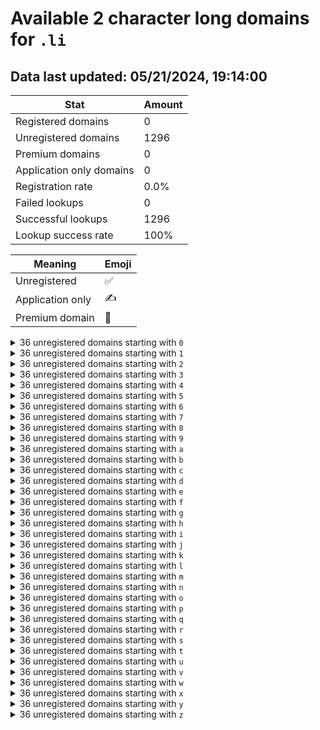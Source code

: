 # Available 2 character long domains for `.li`

## Data last updated: 05/21/2024, 19:14:00

|Stat|Amount|
|--|--|
|Registered domains|0|
|Unregistered domains|1296|
|Premium domains|0|
|Application only domains|0|
|Registration rate|0.0%|
|Failed lookups|0|
|Successful lookups|1296|
|Lookup success rate|100%|


|Meaning|Emoji|
|--|--|
|Unregistered|:white_check_mark:|
|Application only|:writing_hand:|
|Premium domain|:gem:|

<details>
<summary>36 unregistered domains starting with <bold><code>0</code></bold></summary>

|Type|Domain|
|--|--|
|:white_check_mark:|`00.li`|
|:white_check_mark:|`01.li`|
|:white_check_mark:|`02.li`|
|:white_check_mark:|`03.li`|
|:white_check_mark:|`04.li`|
|:white_check_mark:|`05.li`|
|:white_check_mark:|`06.li`|
|:white_check_mark:|`07.li`|
|:white_check_mark:|`08.li`|
|:white_check_mark:|`09.li`|
|:white_check_mark:|`0a.li`|
|:white_check_mark:|`0b.li`|
|:white_check_mark:|`0c.li`|
|:white_check_mark:|`0d.li`|
|:white_check_mark:|`0e.li`|
|:white_check_mark:|`0f.li`|
|:white_check_mark:|`0g.li`|
|:white_check_mark:|`0h.li`|
|:white_check_mark:|`0i.li`|
|:white_check_mark:|`0j.li`|
|:white_check_mark:|`0k.li`|
|:white_check_mark:|`0l.li`|
|:white_check_mark:|`0m.li`|
|:white_check_mark:|`0n.li`|
|:white_check_mark:|`0o.li`|
|:white_check_mark:|`0p.li`|
|:white_check_mark:|`0q.li`|
|:white_check_mark:|`0r.li`|
|:white_check_mark:|`0s.li`|
|:white_check_mark:|`0t.li`|
|:white_check_mark:|`0u.li`|
|:white_check_mark:|`0v.li`|
|:white_check_mark:|`0w.li`|
|:white_check_mark:|`0x.li`|
|:white_check_mark:|`0y.li`|
|:white_check_mark:|`0z.li`|
</details>
<details>
<summary>36 unregistered domains starting with <bold><code>1</code></bold></summary>

|Type|Domain|
|--|--|
|:white_check_mark:|`10.li`|
|:white_check_mark:|`11.li`|
|:white_check_mark:|`12.li`|
|:white_check_mark:|`13.li`|
|:white_check_mark:|`14.li`|
|:white_check_mark:|`15.li`|
|:white_check_mark:|`16.li`|
|:white_check_mark:|`17.li`|
|:white_check_mark:|`18.li`|
|:white_check_mark:|`19.li`|
|:white_check_mark:|`1a.li`|
|:white_check_mark:|`1b.li`|
|:white_check_mark:|`1c.li`|
|:white_check_mark:|`1d.li`|
|:white_check_mark:|`1e.li`|
|:white_check_mark:|`1f.li`|
|:white_check_mark:|`1g.li`|
|:white_check_mark:|`1h.li`|
|:white_check_mark:|`1i.li`|
|:white_check_mark:|`1j.li`|
|:white_check_mark:|`1k.li`|
|:white_check_mark:|`1l.li`|
|:white_check_mark:|`1m.li`|
|:white_check_mark:|`1n.li`|
|:white_check_mark:|`1o.li`|
|:white_check_mark:|`1p.li`|
|:white_check_mark:|`1q.li`|
|:white_check_mark:|`1r.li`|
|:white_check_mark:|`1s.li`|
|:white_check_mark:|`1t.li`|
|:white_check_mark:|`1u.li`|
|:white_check_mark:|`1v.li`|
|:white_check_mark:|`1w.li`|
|:white_check_mark:|`1x.li`|
|:white_check_mark:|`1y.li`|
|:white_check_mark:|`1z.li`|
</details>
<details>
<summary>36 unregistered domains starting with <bold><code>2</code></bold></summary>

|Type|Domain|
|--|--|
|:white_check_mark:|`20.li`|
|:white_check_mark:|`21.li`|
|:white_check_mark:|`22.li`|
|:white_check_mark:|`23.li`|
|:white_check_mark:|`24.li`|
|:white_check_mark:|`25.li`|
|:white_check_mark:|`26.li`|
|:white_check_mark:|`27.li`|
|:white_check_mark:|`28.li`|
|:white_check_mark:|`29.li`|
|:white_check_mark:|`2a.li`|
|:white_check_mark:|`2b.li`|
|:white_check_mark:|`2c.li`|
|:white_check_mark:|`2d.li`|
|:white_check_mark:|`2e.li`|
|:white_check_mark:|`2f.li`|
|:white_check_mark:|`2g.li`|
|:white_check_mark:|`2h.li`|
|:white_check_mark:|`2i.li`|
|:white_check_mark:|`2j.li`|
|:white_check_mark:|`2k.li`|
|:white_check_mark:|`2l.li`|
|:white_check_mark:|`2m.li`|
|:white_check_mark:|`2n.li`|
|:white_check_mark:|`2o.li`|
|:white_check_mark:|`2p.li`|
|:white_check_mark:|`2q.li`|
|:white_check_mark:|`2r.li`|
|:white_check_mark:|`2s.li`|
|:white_check_mark:|`2t.li`|
|:white_check_mark:|`2u.li`|
|:white_check_mark:|`2v.li`|
|:white_check_mark:|`2w.li`|
|:white_check_mark:|`2x.li`|
|:white_check_mark:|`2y.li`|
|:white_check_mark:|`2z.li`|
</details>
<details>
<summary>36 unregistered domains starting with <bold><code>3</code></bold></summary>

|Type|Domain|
|--|--|
|:white_check_mark:|`30.li`|
|:white_check_mark:|`31.li`|
|:white_check_mark:|`32.li`|
|:white_check_mark:|`33.li`|
|:white_check_mark:|`34.li`|
|:white_check_mark:|`35.li`|
|:white_check_mark:|`36.li`|
|:white_check_mark:|`37.li`|
|:white_check_mark:|`38.li`|
|:white_check_mark:|`39.li`|
|:white_check_mark:|`3a.li`|
|:white_check_mark:|`3b.li`|
|:white_check_mark:|`3c.li`|
|:white_check_mark:|`3d.li`|
|:white_check_mark:|`3e.li`|
|:white_check_mark:|`3f.li`|
|:white_check_mark:|`3g.li`|
|:white_check_mark:|`3h.li`|
|:white_check_mark:|`3i.li`|
|:white_check_mark:|`3j.li`|
|:white_check_mark:|`3k.li`|
|:white_check_mark:|`3l.li`|
|:white_check_mark:|`3m.li`|
|:white_check_mark:|`3n.li`|
|:white_check_mark:|`3o.li`|
|:white_check_mark:|`3p.li`|
|:white_check_mark:|`3q.li`|
|:white_check_mark:|`3r.li`|
|:white_check_mark:|`3s.li`|
|:white_check_mark:|`3t.li`|
|:white_check_mark:|`3u.li`|
|:white_check_mark:|`3v.li`|
|:white_check_mark:|`3w.li`|
|:white_check_mark:|`3x.li`|
|:white_check_mark:|`3y.li`|
|:white_check_mark:|`3z.li`|
</details>
<details>
<summary>36 unregistered domains starting with <bold><code>4</code></bold></summary>

|Type|Domain|
|--|--|
|:white_check_mark:|`40.li`|
|:white_check_mark:|`41.li`|
|:white_check_mark:|`42.li`|
|:white_check_mark:|`43.li`|
|:white_check_mark:|`44.li`|
|:white_check_mark:|`45.li`|
|:white_check_mark:|`46.li`|
|:white_check_mark:|`47.li`|
|:white_check_mark:|`48.li`|
|:white_check_mark:|`49.li`|
|:white_check_mark:|`4a.li`|
|:white_check_mark:|`4b.li`|
|:white_check_mark:|`4c.li`|
|:white_check_mark:|`4d.li`|
|:white_check_mark:|`4e.li`|
|:white_check_mark:|`4f.li`|
|:white_check_mark:|`4g.li`|
|:white_check_mark:|`4h.li`|
|:white_check_mark:|`4i.li`|
|:white_check_mark:|`4j.li`|
|:white_check_mark:|`4k.li`|
|:white_check_mark:|`4l.li`|
|:white_check_mark:|`4m.li`|
|:white_check_mark:|`4n.li`|
|:white_check_mark:|`4o.li`|
|:white_check_mark:|`4p.li`|
|:white_check_mark:|`4q.li`|
|:white_check_mark:|`4r.li`|
|:white_check_mark:|`4s.li`|
|:white_check_mark:|`4t.li`|
|:white_check_mark:|`4u.li`|
|:white_check_mark:|`4v.li`|
|:white_check_mark:|`4w.li`|
|:white_check_mark:|`4x.li`|
|:white_check_mark:|`4y.li`|
|:white_check_mark:|`4z.li`|
</details>
<details>
<summary>36 unregistered domains starting with <bold><code>5</code></bold></summary>

|Type|Domain|
|--|--|
|:white_check_mark:|`50.li`|
|:white_check_mark:|`51.li`|
|:white_check_mark:|`52.li`|
|:white_check_mark:|`53.li`|
|:white_check_mark:|`54.li`|
|:white_check_mark:|`55.li`|
|:white_check_mark:|`56.li`|
|:white_check_mark:|`57.li`|
|:white_check_mark:|`58.li`|
|:white_check_mark:|`59.li`|
|:white_check_mark:|`5a.li`|
|:white_check_mark:|`5b.li`|
|:white_check_mark:|`5c.li`|
|:white_check_mark:|`5d.li`|
|:white_check_mark:|`5e.li`|
|:white_check_mark:|`5f.li`|
|:white_check_mark:|`5g.li`|
|:white_check_mark:|`5h.li`|
|:white_check_mark:|`5i.li`|
|:white_check_mark:|`5j.li`|
|:white_check_mark:|`5k.li`|
|:white_check_mark:|`5l.li`|
|:white_check_mark:|`5m.li`|
|:white_check_mark:|`5n.li`|
|:white_check_mark:|`5o.li`|
|:white_check_mark:|`5p.li`|
|:white_check_mark:|`5q.li`|
|:white_check_mark:|`5r.li`|
|:white_check_mark:|`5s.li`|
|:white_check_mark:|`5t.li`|
|:white_check_mark:|`5u.li`|
|:white_check_mark:|`5v.li`|
|:white_check_mark:|`5w.li`|
|:white_check_mark:|`5x.li`|
|:white_check_mark:|`5y.li`|
|:white_check_mark:|`5z.li`|
</details>
<details>
<summary>36 unregistered domains starting with <bold><code>6</code></bold></summary>

|Type|Domain|
|--|--|
|:white_check_mark:|`60.li`|
|:white_check_mark:|`61.li`|
|:white_check_mark:|`62.li`|
|:white_check_mark:|`63.li`|
|:white_check_mark:|`64.li`|
|:white_check_mark:|`65.li`|
|:white_check_mark:|`66.li`|
|:white_check_mark:|`67.li`|
|:white_check_mark:|`68.li`|
|:white_check_mark:|`69.li`|
|:white_check_mark:|`6a.li`|
|:white_check_mark:|`6b.li`|
|:white_check_mark:|`6c.li`|
|:white_check_mark:|`6d.li`|
|:white_check_mark:|`6e.li`|
|:white_check_mark:|`6f.li`|
|:white_check_mark:|`6g.li`|
|:white_check_mark:|`6h.li`|
|:white_check_mark:|`6i.li`|
|:white_check_mark:|`6j.li`|
|:white_check_mark:|`6k.li`|
|:white_check_mark:|`6l.li`|
|:white_check_mark:|`6m.li`|
|:white_check_mark:|`6n.li`|
|:white_check_mark:|`6o.li`|
|:white_check_mark:|`6p.li`|
|:white_check_mark:|`6q.li`|
|:white_check_mark:|`6r.li`|
|:white_check_mark:|`6s.li`|
|:white_check_mark:|`6t.li`|
|:white_check_mark:|`6u.li`|
|:white_check_mark:|`6v.li`|
|:white_check_mark:|`6w.li`|
|:white_check_mark:|`6x.li`|
|:white_check_mark:|`6y.li`|
|:white_check_mark:|`6z.li`|
</details>
<details>
<summary>36 unregistered domains starting with <bold><code>7</code></bold></summary>

|Type|Domain|
|--|--|
|:white_check_mark:|`70.li`|
|:white_check_mark:|`71.li`|
|:white_check_mark:|`72.li`|
|:white_check_mark:|`73.li`|
|:white_check_mark:|`74.li`|
|:white_check_mark:|`75.li`|
|:white_check_mark:|`76.li`|
|:white_check_mark:|`77.li`|
|:white_check_mark:|`78.li`|
|:white_check_mark:|`79.li`|
|:white_check_mark:|`7a.li`|
|:white_check_mark:|`7b.li`|
|:white_check_mark:|`7c.li`|
|:white_check_mark:|`7d.li`|
|:white_check_mark:|`7e.li`|
|:white_check_mark:|`7f.li`|
|:white_check_mark:|`7g.li`|
|:white_check_mark:|`7h.li`|
|:white_check_mark:|`7i.li`|
|:white_check_mark:|`7j.li`|
|:white_check_mark:|`7k.li`|
|:white_check_mark:|`7l.li`|
|:white_check_mark:|`7m.li`|
|:white_check_mark:|`7n.li`|
|:white_check_mark:|`7o.li`|
|:white_check_mark:|`7p.li`|
|:white_check_mark:|`7q.li`|
|:white_check_mark:|`7r.li`|
|:white_check_mark:|`7s.li`|
|:white_check_mark:|`7t.li`|
|:white_check_mark:|`7u.li`|
|:white_check_mark:|`7v.li`|
|:white_check_mark:|`7w.li`|
|:white_check_mark:|`7x.li`|
|:white_check_mark:|`7y.li`|
|:white_check_mark:|`7z.li`|
</details>
<details>
<summary>36 unregistered domains starting with <bold><code>8</code></bold></summary>

|Type|Domain|
|--|--|
|:white_check_mark:|`80.li`|
|:white_check_mark:|`81.li`|
|:white_check_mark:|`82.li`|
|:white_check_mark:|`83.li`|
|:white_check_mark:|`84.li`|
|:white_check_mark:|`85.li`|
|:white_check_mark:|`86.li`|
|:white_check_mark:|`87.li`|
|:white_check_mark:|`88.li`|
|:white_check_mark:|`89.li`|
|:white_check_mark:|`8a.li`|
|:white_check_mark:|`8b.li`|
|:white_check_mark:|`8c.li`|
|:white_check_mark:|`8d.li`|
|:white_check_mark:|`8e.li`|
|:white_check_mark:|`8f.li`|
|:white_check_mark:|`8g.li`|
|:white_check_mark:|`8h.li`|
|:white_check_mark:|`8i.li`|
|:white_check_mark:|`8j.li`|
|:white_check_mark:|`8k.li`|
|:white_check_mark:|`8l.li`|
|:white_check_mark:|`8m.li`|
|:white_check_mark:|`8n.li`|
|:white_check_mark:|`8o.li`|
|:white_check_mark:|`8p.li`|
|:white_check_mark:|`8q.li`|
|:white_check_mark:|`8r.li`|
|:white_check_mark:|`8s.li`|
|:white_check_mark:|`8t.li`|
|:white_check_mark:|`8u.li`|
|:white_check_mark:|`8v.li`|
|:white_check_mark:|`8w.li`|
|:white_check_mark:|`8x.li`|
|:white_check_mark:|`8y.li`|
|:white_check_mark:|`8z.li`|
</details>
<details>
<summary>36 unregistered domains starting with <bold><code>9</code></bold></summary>

|Type|Domain|
|--|--|
|:white_check_mark:|`90.li`|
|:white_check_mark:|`91.li`|
|:white_check_mark:|`92.li`|
|:white_check_mark:|`93.li`|
|:white_check_mark:|`94.li`|
|:white_check_mark:|`95.li`|
|:white_check_mark:|`96.li`|
|:white_check_mark:|`97.li`|
|:white_check_mark:|`98.li`|
|:white_check_mark:|`99.li`|
|:white_check_mark:|`9a.li`|
|:white_check_mark:|`9b.li`|
|:white_check_mark:|`9c.li`|
|:white_check_mark:|`9d.li`|
|:white_check_mark:|`9e.li`|
|:white_check_mark:|`9f.li`|
|:white_check_mark:|`9g.li`|
|:white_check_mark:|`9h.li`|
|:white_check_mark:|`9i.li`|
|:white_check_mark:|`9j.li`|
|:white_check_mark:|`9k.li`|
|:white_check_mark:|`9l.li`|
|:white_check_mark:|`9m.li`|
|:white_check_mark:|`9n.li`|
|:white_check_mark:|`9o.li`|
|:white_check_mark:|`9p.li`|
|:white_check_mark:|`9q.li`|
|:white_check_mark:|`9r.li`|
|:white_check_mark:|`9s.li`|
|:white_check_mark:|`9t.li`|
|:white_check_mark:|`9u.li`|
|:white_check_mark:|`9v.li`|
|:white_check_mark:|`9w.li`|
|:white_check_mark:|`9x.li`|
|:white_check_mark:|`9y.li`|
|:white_check_mark:|`9z.li`|
</details>
<details>
<summary>36 unregistered domains starting with <bold><code>a</code></bold></summary>

|Type|Domain|
|--|--|
|:white_check_mark:|`a0.li`|
|:white_check_mark:|`a1.li`|
|:white_check_mark:|`a2.li`|
|:white_check_mark:|`a3.li`|
|:white_check_mark:|`a4.li`|
|:white_check_mark:|`a5.li`|
|:white_check_mark:|`a6.li`|
|:white_check_mark:|`a7.li`|
|:white_check_mark:|`a8.li`|
|:white_check_mark:|`a9.li`|
|:white_check_mark:|`aa.li`|
|:white_check_mark:|`ab.li`|
|:white_check_mark:|`ac.li`|
|:white_check_mark:|`ad.li`|
|:white_check_mark:|`ae.li`|
|:white_check_mark:|`af.li`|
|:white_check_mark:|`ag.li`|
|:white_check_mark:|`ah.li`|
|:white_check_mark:|`ai.li`|
|:white_check_mark:|`aj.li`|
|:white_check_mark:|`ak.li`|
|:white_check_mark:|`al.li`|
|:white_check_mark:|`am.li`|
|:white_check_mark:|`an.li`|
|:white_check_mark:|`ao.li`|
|:white_check_mark:|`ap.li`|
|:white_check_mark:|`aq.li`|
|:white_check_mark:|`ar.li`|
|:white_check_mark:|`as.li`|
|:white_check_mark:|`at.li`|
|:white_check_mark:|`au.li`|
|:white_check_mark:|`av.li`|
|:white_check_mark:|`aw.li`|
|:white_check_mark:|`ax.li`|
|:white_check_mark:|`ay.li`|
|:white_check_mark:|`az.li`|
</details>
<details>
<summary>36 unregistered domains starting with <bold><code>b</code></bold></summary>

|Type|Domain|
|--|--|
|:white_check_mark:|`b0.li`|
|:white_check_mark:|`b1.li`|
|:white_check_mark:|`b2.li`|
|:white_check_mark:|`b3.li`|
|:white_check_mark:|`b4.li`|
|:white_check_mark:|`b5.li`|
|:white_check_mark:|`b6.li`|
|:white_check_mark:|`b7.li`|
|:white_check_mark:|`b8.li`|
|:white_check_mark:|`b9.li`|
|:white_check_mark:|`ba.li`|
|:white_check_mark:|`bb.li`|
|:white_check_mark:|`bc.li`|
|:white_check_mark:|`bd.li`|
|:white_check_mark:|`be.li`|
|:white_check_mark:|`bf.li`|
|:white_check_mark:|`bg.li`|
|:white_check_mark:|`bh.li`|
|:white_check_mark:|`bi.li`|
|:white_check_mark:|`bj.li`|
|:white_check_mark:|`bk.li`|
|:white_check_mark:|`bl.li`|
|:white_check_mark:|`bm.li`|
|:white_check_mark:|`bn.li`|
|:white_check_mark:|`bo.li`|
|:white_check_mark:|`bp.li`|
|:white_check_mark:|`bq.li`|
|:white_check_mark:|`br.li`|
|:white_check_mark:|`bs.li`|
|:white_check_mark:|`bt.li`|
|:white_check_mark:|`bu.li`|
|:white_check_mark:|`bv.li`|
|:white_check_mark:|`bw.li`|
|:white_check_mark:|`bx.li`|
|:white_check_mark:|`by.li`|
|:white_check_mark:|`bz.li`|
</details>
<details>
<summary>36 unregistered domains starting with <bold><code>c</code></bold></summary>

|Type|Domain|
|--|--|
|:white_check_mark:|`c0.li`|
|:white_check_mark:|`c1.li`|
|:white_check_mark:|`c2.li`|
|:white_check_mark:|`c3.li`|
|:white_check_mark:|`c4.li`|
|:white_check_mark:|`c5.li`|
|:white_check_mark:|`c6.li`|
|:white_check_mark:|`c7.li`|
|:white_check_mark:|`c8.li`|
|:white_check_mark:|`c9.li`|
|:white_check_mark:|`ca.li`|
|:white_check_mark:|`cb.li`|
|:white_check_mark:|`cc.li`|
|:white_check_mark:|`cd.li`|
|:white_check_mark:|`ce.li`|
|:white_check_mark:|`cf.li`|
|:white_check_mark:|`cg.li`|
|:white_check_mark:|`ch.li`|
|:white_check_mark:|`ci.li`|
|:white_check_mark:|`cj.li`|
|:white_check_mark:|`ck.li`|
|:white_check_mark:|`cl.li`|
|:white_check_mark:|`cm.li`|
|:white_check_mark:|`cn.li`|
|:white_check_mark:|`co.li`|
|:white_check_mark:|`cp.li`|
|:white_check_mark:|`cq.li`|
|:white_check_mark:|`cr.li`|
|:white_check_mark:|`cs.li`|
|:white_check_mark:|`ct.li`|
|:white_check_mark:|`cu.li`|
|:white_check_mark:|`cv.li`|
|:white_check_mark:|`cw.li`|
|:white_check_mark:|`cx.li`|
|:white_check_mark:|`cy.li`|
|:white_check_mark:|`cz.li`|
</details>
<details>
<summary>36 unregistered domains starting with <bold><code>d</code></bold></summary>

|Type|Domain|
|--|--|
|:white_check_mark:|`d0.li`|
|:white_check_mark:|`d1.li`|
|:white_check_mark:|`d2.li`|
|:white_check_mark:|`d3.li`|
|:white_check_mark:|`d4.li`|
|:white_check_mark:|`d5.li`|
|:white_check_mark:|`d6.li`|
|:white_check_mark:|`d7.li`|
|:white_check_mark:|`d8.li`|
|:white_check_mark:|`d9.li`|
|:white_check_mark:|`da.li`|
|:white_check_mark:|`db.li`|
|:white_check_mark:|`dc.li`|
|:white_check_mark:|`dd.li`|
|:white_check_mark:|`de.li`|
|:white_check_mark:|`df.li`|
|:white_check_mark:|`dg.li`|
|:white_check_mark:|`dh.li`|
|:white_check_mark:|`di.li`|
|:white_check_mark:|`dj.li`|
|:white_check_mark:|`dk.li`|
|:white_check_mark:|`dl.li`|
|:white_check_mark:|`dm.li`|
|:white_check_mark:|`dn.li`|
|:white_check_mark:|`do.li`|
|:white_check_mark:|`dp.li`|
|:white_check_mark:|`dq.li`|
|:white_check_mark:|`dr.li`|
|:white_check_mark:|`ds.li`|
|:white_check_mark:|`dt.li`|
|:white_check_mark:|`du.li`|
|:white_check_mark:|`dv.li`|
|:white_check_mark:|`dw.li`|
|:white_check_mark:|`dx.li`|
|:white_check_mark:|`dy.li`|
|:white_check_mark:|`dz.li`|
</details>
<details>
<summary>36 unregistered domains starting with <bold><code>e</code></bold></summary>

|Type|Domain|
|--|--|
|:white_check_mark:|`e0.li`|
|:white_check_mark:|`e1.li`|
|:white_check_mark:|`e2.li`|
|:white_check_mark:|`e3.li`|
|:white_check_mark:|`e4.li`|
|:white_check_mark:|`e5.li`|
|:white_check_mark:|`e6.li`|
|:white_check_mark:|`e7.li`|
|:white_check_mark:|`e8.li`|
|:white_check_mark:|`e9.li`|
|:white_check_mark:|`ea.li`|
|:white_check_mark:|`eb.li`|
|:white_check_mark:|`ec.li`|
|:white_check_mark:|`ed.li`|
|:white_check_mark:|`ee.li`|
|:white_check_mark:|`ef.li`|
|:white_check_mark:|`eg.li`|
|:white_check_mark:|`eh.li`|
|:white_check_mark:|`ei.li`|
|:white_check_mark:|`ej.li`|
|:white_check_mark:|`ek.li`|
|:white_check_mark:|`el.li`|
|:white_check_mark:|`em.li`|
|:white_check_mark:|`en.li`|
|:white_check_mark:|`eo.li`|
|:white_check_mark:|`ep.li`|
|:white_check_mark:|`eq.li`|
|:white_check_mark:|`er.li`|
|:white_check_mark:|`es.li`|
|:white_check_mark:|`et.li`|
|:white_check_mark:|`eu.li`|
|:white_check_mark:|`ev.li`|
|:white_check_mark:|`ew.li`|
|:white_check_mark:|`ex.li`|
|:white_check_mark:|`ey.li`|
|:white_check_mark:|`ez.li`|
</details>
<details>
<summary>36 unregistered domains starting with <bold><code>f</code></bold></summary>

|Type|Domain|
|--|--|
|:white_check_mark:|`f0.li`|
|:white_check_mark:|`f1.li`|
|:white_check_mark:|`f2.li`|
|:white_check_mark:|`f3.li`|
|:white_check_mark:|`f4.li`|
|:white_check_mark:|`f5.li`|
|:white_check_mark:|`f6.li`|
|:white_check_mark:|`f7.li`|
|:white_check_mark:|`f8.li`|
|:white_check_mark:|`f9.li`|
|:white_check_mark:|`fa.li`|
|:white_check_mark:|`fb.li`|
|:white_check_mark:|`fc.li`|
|:white_check_mark:|`fd.li`|
|:white_check_mark:|`fe.li`|
|:white_check_mark:|`ff.li`|
|:white_check_mark:|`fg.li`|
|:white_check_mark:|`fh.li`|
|:white_check_mark:|`fi.li`|
|:white_check_mark:|`fj.li`|
|:white_check_mark:|`fk.li`|
|:white_check_mark:|`fl.li`|
|:white_check_mark:|`fm.li`|
|:white_check_mark:|`fn.li`|
|:white_check_mark:|`fo.li`|
|:white_check_mark:|`fp.li`|
|:white_check_mark:|`fq.li`|
|:white_check_mark:|`fr.li`|
|:white_check_mark:|`fs.li`|
|:white_check_mark:|`ft.li`|
|:white_check_mark:|`fu.li`|
|:white_check_mark:|`fv.li`|
|:white_check_mark:|`fw.li`|
|:white_check_mark:|`fx.li`|
|:white_check_mark:|`fy.li`|
|:white_check_mark:|`fz.li`|
</details>
<details>
<summary>36 unregistered domains starting with <bold><code>g</code></bold></summary>

|Type|Domain|
|--|--|
|:white_check_mark:|`g0.li`|
|:white_check_mark:|`g1.li`|
|:white_check_mark:|`g2.li`|
|:white_check_mark:|`g3.li`|
|:white_check_mark:|`g4.li`|
|:white_check_mark:|`g5.li`|
|:white_check_mark:|`g6.li`|
|:white_check_mark:|`g7.li`|
|:white_check_mark:|`g8.li`|
|:white_check_mark:|`g9.li`|
|:white_check_mark:|`ga.li`|
|:white_check_mark:|`gb.li`|
|:white_check_mark:|`gc.li`|
|:white_check_mark:|`gd.li`|
|:white_check_mark:|`ge.li`|
|:white_check_mark:|`gf.li`|
|:white_check_mark:|`gg.li`|
|:white_check_mark:|`gh.li`|
|:white_check_mark:|`gi.li`|
|:white_check_mark:|`gj.li`|
|:white_check_mark:|`gk.li`|
|:white_check_mark:|`gl.li`|
|:white_check_mark:|`gm.li`|
|:white_check_mark:|`gn.li`|
|:white_check_mark:|`go.li`|
|:white_check_mark:|`gp.li`|
|:white_check_mark:|`gq.li`|
|:white_check_mark:|`gr.li`|
|:white_check_mark:|`gs.li`|
|:white_check_mark:|`gt.li`|
|:white_check_mark:|`gu.li`|
|:white_check_mark:|`gv.li`|
|:white_check_mark:|`gw.li`|
|:white_check_mark:|`gx.li`|
|:white_check_mark:|`gy.li`|
|:white_check_mark:|`gz.li`|
</details>
<details>
<summary>36 unregistered domains starting with <bold><code>h</code></bold></summary>

|Type|Domain|
|--|--|
|:white_check_mark:|`h0.li`|
|:white_check_mark:|`h1.li`|
|:white_check_mark:|`h2.li`|
|:white_check_mark:|`h3.li`|
|:white_check_mark:|`h4.li`|
|:white_check_mark:|`h5.li`|
|:white_check_mark:|`h6.li`|
|:white_check_mark:|`h7.li`|
|:white_check_mark:|`h8.li`|
|:white_check_mark:|`h9.li`|
|:white_check_mark:|`ha.li`|
|:white_check_mark:|`hb.li`|
|:white_check_mark:|`hc.li`|
|:white_check_mark:|`hd.li`|
|:white_check_mark:|`he.li`|
|:white_check_mark:|`hf.li`|
|:white_check_mark:|`hg.li`|
|:white_check_mark:|`hh.li`|
|:white_check_mark:|`hi.li`|
|:white_check_mark:|`hj.li`|
|:white_check_mark:|`hk.li`|
|:white_check_mark:|`hl.li`|
|:white_check_mark:|`hm.li`|
|:white_check_mark:|`hn.li`|
|:white_check_mark:|`ho.li`|
|:white_check_mark:|`hp.li`|
|:white_check_mark:|`hq.li`|
|:white_check_mark:|`hr.li`|
|:white_check_mark:|`hs.li`|
|:white_check_mark:|`ht.li`|
|:white_check_mark:|`hu.li`|
|:white_check_mark:|`hv.li`|
|:white_check_mark:|`hw.li`|
|:white_check_mark:|`hx.li`|
|:white_check_mark:|`hy.li`|
|:white_check_mark:|`hz.li`|
</details>
<details>
<summary>36 unregistered domains starting with <bold><code>i</code></bold></summary>

|Type|Domain|
|--|--|
|:white_check_mark:|`i0.li`|
|:white_check_mark:|`i1.li`|
|:white_check_mark:|`i2.li`|
|:white_check_mark:|`i3.li`|
|:white_check_mark:|`i4.li`|
|:white_check_mark:|`i5.li`|
|:white_check_mark:|`i6.li`|
|:white_check_mark:|`i7.li`|
|:white_check_mark:|`i8.li`|
|:white_check_mark:|`i9.li`|
|:white_check_mark:|`ia.li`|
|:white_check_mark:|`ib.li`|
|:white_check_mark:|`ic.li`|
|:white_check_mark:|`id.li`|
|:white_check_mark:|`ie.li`|
|:white_check_mark:|`if.li`|
|:white_check_mark:|`ig.li`|
|:white_check_mark:|`ih.li`|
|:white_check_mark:|`ii.li`|
|:white_check_mark:|`ij.li`|
|:white_check_mark:|`ik.li`|
|:white_check_mark:|`il.li`|
|:white_check_mark:|`im.li`|
|:white_check_mark:|`in.li`|
|:white_check_mark:|`io.li`|
|:white_check_mark:|`ip.li`|
|:white_check_mark:|`iq.li`|
|:white_check_mark:|`ir.li`|
|:white_check_mark:|`is.li`|
|:white_check_mark:|`it.li`|
|:white_check_mark:|`iu.li`|
|:white_check_mark:|`iv.li`|
|:white_check_mark:|`iw.li`|
|:white_check_mark:|`ix.li`|
|:white_check_mark:|`iy.li`|
|:white_check_mark:|`iz.li`|
</details>
<details>
<summary>36 unregistered domains starting with <bold><code>j</code></bold></summary>

|Type|Domain|
|--|--|
|:white_check_mark:|`j0.li`|
|:white_check_mark:|`j1.li`|
|:white_check_mark:|`j2.li`|
|:white_check_mark:|`j3.li`|
|:white_check_mark:|`j4.li`|
|:white_check_mark:|`j5.li`|
|:white_check_mark:|`j6.li`|
|:white_check_mark:|`j7.li`|
|:white_check_mark:|`j8.li`|
|:white_check_mark:|`j9.li`|
|:white_check_mark:|`ja.li`|
|:white_check_mark:|`jb.li`|
|:white_check_mark:|`jc.li`|
|:white_check_mark:|`jd.li`|
|:white_check_mark:|`je.li`|
|:white_check_mark:|`jf.li`|
|:white_check_mark:|`jg.li`|
|:white_check_mark:|`jh.li`|
|:white_check_mark:|`ji.li`|
|:white_check_mark:|`jj.li`|
|:white_check_mark:|`jk.li`|
|:white_check_mark:|`jl.li`|
|:white_check_mark:|`jm.li`|
|:white_check_mark:|`jn.li`|
|:white_check_mark:|`jo.li`|
|:white_check_mark:|`jp.li`|
|:white_check_mark:|`jq.li`|
|:white_check_mark:|`jr.li`|
|:white_check_mark:|`js.li`|
|:white_check_mark:|`jt.li`|
|:white_check_mark:|`ju.li`|
|:white_check_mark:|`jv.li`|
|:white_check_mark:|`jw.li`|
|:white_check_mark:|`jx.li`|
|:white_check_mark:|`jy.li`|
|:white_check_mark:|`jz.li`|
</details>
<details>
<summary>36 unregistered domains starting with <bold><code>k</code></bold></summary>

|Type|Domain|
|--|--|
|:white_check_mark:|`k0.li`|
|:white_check_mark:|`k1.li`|
|:white_check_mark:|`k2.li`|
|:white_check_mark:|`k3.li`|
|:white_check_mark:|`k4.li`|
|:white_check_mark:|`k5.li`|
|:white_check_mark:|`k6.li`|
|:white_check_mark:|`k7.li`|
|:white_check_mark:|`k8.li`|
|:white_check_mark:|`k9.li`|
|:white_check_mark:|`ka.li`|
|:white_check_mark:|`kb.li`|
|:white_check_mark:|`kc.li`|
|:white_check_mark:|`kd.li`|
|:white_check_mark:|`ke.li`|
|:white_check_mark:|`kf.li`|
|:white_check_mark:|`kg.li`|
|:white_check_mark:|`kh.li`|
|:white_check_mark:|`ki.li`|
|:white_check_mark:|`kj.li`|
|:white_check_mark:|`kk.li`|
|:white_check_mark:|`kl.li`|
|:white_check_mark:|`km.li`|
|:white_check_mark:|`kn.li`|
|:white_check_mark:|`ko.li`|
|:white_check_mark:|`kp.li`|
|:white_check_mark:|`kq.li`|
|:white_check_mark:|`kr.li`|
|:white_check_mark:|`ks.li`|
|:white_check_mark:|`kt.li`|
|:white_check_mark:|`ku.li`|
|:white_check_mark:|`kv.li`|
|:white_check_mark:|`kw.li`|
|:white_check_mark:|`kx.li`|
|:white_check_mark:|`ky.li`|
|:white_check_mark:|`kz.li`|
</details>
<details>
<summary>36 unregistered domains starting with <bold><code>l</code></bold></summary>

|Type|Domain|
|--|--|
|:white_check_mark:|`l0.li`|
|:white_check_mark:|`l1.li`|
|:white_check_mark:|`l2.li`|
|:white_check_mark:|`l3.li`|
|:white_check_mark:|`l4.li`|
|:white_check_mark:|`l5.li`|
|:white_check_mark:|`l6.li`|
|:white_check_mark:|`l7.li`|
|:white_check_mark:|`l8.li`|
|:white_check_mark:|`l9.li`|
|:white_check_mark:|`la.li`|
|:white_check_mark:|`lb.li`|
|:white_check_mark:|`lc.li`|
|:white_check_mark:|`ld.li`|
|:white_check_mark:|`le.li`|
|:white_check_mark:|`lf.li`|
|:white_check_mark:|`lg.li`|
|:white_check_mark:|`lh.li`|
|:white_check_mark:|`li.li`|
|:white_check_mark:|`lj.li`|
|:white_check_mark:|`lk.li`|
|:white_check_mark:|`ll.li`|
|:white_check_mark:|`lm.li`|
|:white_check_mark:|`ln.li`|
|:white_check_mark:|`lo.li`|
|:white_check_mark:|`lp.li`|
|:white_check_mark:|`lq.li`|
|:white_check_mark:|`lr.li`|
|:white_check_mark:|`ls.li`|
|:white_check_mark:|`lt.li`|
|:white_check_mark:|`lu.li`|
|:white_check_mark:|`lv.li`|
|:white_check_mark:|`lw.li`|
|:white_check_mark:|`lx.li`|
|:white_check_mark:|`ly.li`|
|:white_check_mark:|`lz.li`|
</details>
<details>
<summary>36 unregistered domains starting with <bold><code>m</code></bold></summary>

|Type|Domain|
|--|--|
|:white_check_mark:|`m0.li`|
|:white_check_mark:|`m1.li`|
|:white_check_mark:|`m2.li`|
|:white_check_mark:|`m3.li`|
|:white_check_mark:|`m4.li`|
|:white_check_mark:|`m5.li`|
|:white_check_mark:|`m6.li`|
|:white_check_mark:|`m7.li`|
|:white_check_mark:|`m8.li`|
|:white_check_mark:|`m9.li`|
|:white_check_mark:|`ma.li`|
|:white_check_mark:|`mb.li`|
|:white_check_mark:|`mc.li`|
|:white_check_mark:|`md.li`|
|:white_check_mark:|`me.li`|
|:white_check_mark:|`mf.li`|
|:white_check_mark:|`mg.li`|
|:white_check_mark:|`mh.li`|
|:white_check_mark:|`mi.li`|
|:white_check_mark:|`mj.li`|
|:white_check_mark:|`mk.li`|
|:white_check_mark:|`ml.li`|
|:white_check_mark:|`mm.li`|
|:white_check_mark:|`mn.li`|
|:white_check_mark:|`mo.li`|
|:white_check_mark:|`mp.li`|
|:white_check_mark:|`mq.li`|
|:white_check_mark:|`mr.li`|
|:white_check_mark:|`ms.li`|
|:white_check_mark:|`mt.li`|
|:white_check_mark:|`mu.li`|
|:white_check_mark:|`mv.li`|
|:white_check_mark:|`mw.li`|
|:white_check_mark:|`mx.li`|
|:white_check_mark:|`my.li`|
|:white_check_mark:|`mz.li`|
</details>
<details>
<summary>36 unregistered domains starting with <bold><code>n</code></bold></summary>

|Type|Domain|
|--|--|
|:white_check_mark:|`n0.li`|
|:white_check_mark:|`n1.li`|
|:white_check_mark:|`n2.li`|
|:white_check_mark:|`n3.li`|
|:white_check_mark:|`n4.li`|
|:white_check_mark:|`n5.li`|
|:white_check_mark:|`n6.li`|
|:white_check_mark:|`n7.li`|
|:white_check_mark:|`n8.li`|
|:white_check_mark:|`n9.li`|
|:white_check_mark:|`na.li`|
|:white_check_mark:|`nb.li`|
|:white_check_mark:|`nc.li`|
|:white_check_mark:|`nd.li`|
|:white_check_mark:|`ne.li`|
|:white_check_mark:|`nf.li`|
|:white_check_mark:|`ng.li`|
|:white_check_mark:|`nh.li`|
|:white_check_mark:|`ni.li`|
|:white_check_mark:|`nj.li`|
|:white_check_mark:|`nk.li`|
|:white_check_mark:|`nl.li`|
|:white_check_mark:|`nm.li`|
|:white_check_mark:|`nn.li`|
|:white_check_mark:|`no.li`|
|:white_check_mark:|`np.li`|
|:white_check_mark:|`nq.li`|
|:white_check_mark:|`nr.li`|
|:white_check_mark:|`ns.li`|
|:white_check_mark:|`nt.li`|
|:white_check_mark:|`nu.li`|
|:white_check_mark:|`nv.li`|
|:white_check_mark:|`nw.li`|
|:white_check_mark:|`nx.li`|
|:white_check_mark:|`ny.li`|
|:white_check_mark:|`nz.li`|
</details>
<details>
<summary>36 unregistered domains starting with <bold><code>o</code></bold></summary>

|Type|Domain|
|--|--|
|:white_check_mark:|`o0.li`|
|:white_check_mark:|`o1.li`|
|:white_check_mark:|`o2.li`|
|:white_check_mark:|`o3.li`|
|:white_check_mark:|`o4.li`|
|:white_check_mark:|`o5.li`|
|:white_check_mark:|`o6.li`|
|:white_check_mark:|`o7.li`|
|:white_check_mark:|`o8.li`|
|:white_check_mark:|`o9.li`|
|:white_check_mark:|`oa.li`|
|:white_check_mark:|`ob.li`|
|:white_check_mark:|`oc.li`|
|:white_check_mark:|`od.li`|
|:white_check_mark:|`oe.li`|
|:white_check_mark:|`of.li`|
|:white_check_mark:|`og.li`|
|:white_check_mark:|`oh.li`|
|:white_check_mark:|`oi.li`|
|:white_check_mark:|`oj.li`|
|:white_check_mark:|`ok.li`|
|:white_check_mark:|`ol.li`|
|:white_check_mark:|`om.li`|
|:white_check_mark:|`on.li`|
|:white_check_mark:|`oo.li`|
|:white_check_mark:|`op.li`|
|:white_check_mark:|`oq.li`|
|:white_check_mark:|`or.li`|
|:white_check_mark:|`os.li`|
|:white_check_mark:|`ot.li`|
|:white_check_mark:|`ou.li`|
|:white_check_mark:|`ov.li`|
|:white_check_mark:|`ow.li`|
|:white_check_mark:|`ox.li`|
|:white_check_mark:|`oy.li`|
|:white_check_mark:|`oz.li`|
</details>
<details>
<summary>36 unregistered domains starting with <bold><code>p</code></bold></summary>

|Type|Domain|
|--|--|
|:white_check_mark:|`p0.li`|
|:white_check_mark:|`p1.li`|
|:white_check_mark:|`p2.li`|
|:white_check_mark:|`p3.li`|
|:white_check_mark:|`p4.li`|
|:white_check_mark:|`p5.li`|
|:white_check_mark:|`p6.li`|
|:white_check_mark:|`p7.li`|
|:white_check_mark:|`p8.li`|
|:white_check_mark:|`p9.li`|
|:white_check_mark:|`pa.li`|
|:white_check_mark:|`pb.li`|
|:white_check_mark:|`pc.li`|
|:white_check_mark:|`pd.li`|
|:white_check_mark:|`pe.li`|
|:white_check_mark:|`pf.li`|
|:white_check_mark:|`pg.li`|
|:white_check_mark:|`ph.li`|
|:white_check_mark:|`pi.li`|
|:white_check_mark:|`pj.li`|
|:white_check_mark:|`pk.li`|
|:white_check_mark:|`pl.li`|
|:white_check_mark:|`pm.li`|
|:white_check_mark:|`pn.li`|
|:white_check_mark:|`po.li`|
|:white_check_mark:|`pp.li`|
|:white_check_mark:|`pq.li`|
|:white_check_mark:|`pr.li`|
|:white_check_mark:|`ps.li`|
|:white_check_mark:|`pt.li`|
|:white_check_mark:|`pu.li`|
|:white_check_mark:|`pv.li`|
|:white_check_mark:|`pw.li`|
|:white_check_mark:|`px.li`|
|:white_check_mark:|`py.li`|
|:white_check_mark:|`pz.li`|
</details>
<details>
<summary>36 unregistered domains starting with <bold><code>q</code></bold></summary>

|Type|Domain|
|--|--|
|:white_check_mark:|`q0.li`|
|:white_check_mark:|`q1.li`|
|:white_check_mark:|`q2.li`|
|:white_check_mark:|`q3.li`|
|:white_check_mark:|`q4.li`|
|:white_check_mark:|`q5.li`|
|:white_check_mark:|`q6.li`|
|:white_check_mark:|`q7.li`|
|:white_check_mark:|`q8.li`|
|:white_check_mark:|`q9.li`|
|:white_check_mark:|`qa.li`|
|:white_check_mark:|`qb.li`|
|:white_check_mark:|`qc.li`|
|:white_check_mark:|`qd.li`|
|:white_check_mark:|`qe.li`|
|:white_check_mark:|`qf.li`|
|:white_check_mark:|`qg.li`|
|:white_check_mark:|`qh.li`|
|:white_check_mark:|`qi.li`|
|:white_check_mark:|`qj.li`|
|:white_check_mark:|`qk.li`|
|:white_check_mark:|`ql.li`|
|:white_check_mark:|`qm.li`|
|:white_check_mark:|`qn.li`|
|:white_check_mark:|`qo.li`|
|:white_check_mark:|`qp.li`|
|:white_check_mark:|`qq.li`|
|:white_check_mark:|`qr.li`|
|:white_check_mark:|`qs.li`|
|:white_check_mark:|`qt.li`|
|:white_check_mark:|`qu.li`|
|:white_check_mark:|`qv.li`|
|:white_check_mark:|`qw.li`|
|:white_check_mark:|`qx.li`|
|:white_check_mark:|`qy.li`|
|:white_check_mark:|`qz.li`|
</details>
<details>
<summary>36 unregistered domains starting with <bold><code>r</code></bold></summary>

|Type|Domain|
|--|--|
|:white_check_mark:|`r0.li`|
|:white_check_mark:|`r1.li`|
|:white_check_mark:|`r2.li`|
|:white_check_mark:|`r3.li`|
|:white_check_mark:|`r4.li`|
|:white_check_mark:|`r5.li`|
|:white_check_mark:|`r6.li`|
|:white_check_mark:|`r7.li`|
|:white_check_mark:|`r8.li`|
|:white_check_mark:|`r9.li`|
|:white_check_mark:|`ra.li`|
|:white_check_mark:|`rb.li`|
|:white_check_mark:|`rc.li`|
|:white_check_mark:|`rd.li`|
|:white_check_mark:|`re.li`|
|:white_check_mark:|`rf.li`|
|:white_check_mark:|`rg.li`|
|:white_check_mark:|`rh.li`|
|:white_check_mark:|`ri.li`|
|:white_check_mark:|`rj.li`|
|:white_check_mark:|`rk.li`|
|:white_check_mark:|`rl.li`|
|:white_check_mark:|`rm.li`|
|:white_check_mark:|`rn.li`|
|:white_check_mark:|`ro.li`|
|:white_check_mark:|`rp.li`|
|:white_check_mark:|`rq.li`|
|:white_check_mark:|`rr.li`|
|:white_check_mark:|`rs.li`|
|:white_check_mark:|`rt.li`|
|:white_check_mark:|`ru.li`|
|:white_check_mark:|`rv.li`|
|:white_check_mark:|`rw.li`|
|:white_check_mark:|`rx.li`|
|:white_check_mark:|`ry.li`|
|:white_check_mark:|`rz.li`|
</details>
<details>
<summary>36 unregistered domains starting with <bold><code>s</code></bold></summary>

|Type|Domain|
|--|--|
|:white_check_mark:|`s0.li`|
|:white_check_mark:|`s1.li`|
|:white_check_mark:|`s2.li`|
|:white_check_mark:|`s3.li`|
|:white_check_mark:|`s4.li`|
|:white_check_mark:|`s5.li`|
|:white_check_mark:|`s6.li`|
|:white_check_mark:|`s7.li`|
|:white_check_mark:|`s8.li`|
|:white_check_mark:|`s9.li`|
|:white_check_mark:|`sa.li`|
|:white_check_mark:|`sb.li`|
|:white_check_mark:|`sc.li`|
|:white_check_mark:|`sd.li`|
|:white_check_mark:|`se.li`|
|:white_check_mark:|`sf.li`|
|:white_check_mark:|`sg.li`|
|:white_check_mark:|`sh.li`|
|:white_check_mark:|`si.li`|
|:white_check_mark:|`sj.li`|
|:white_check_mark:|`sk.li`|
|:white_check_mark:|`sl.li`|
|:white_check_mark:|`sm.li`|
|:white_check_mark:|`sn.li`|
|:white_check_mark:|`so.li`|
|:white_check_mark:|`sp.li`|
|:white_check_mark:|`sq.li`|
|:white_check_mark:|`sr.li`|
|:white_check_mark:|`ss.li`|
|:white_check_mark:|`st.li`|
|:white_check_mark:|`su.li`|
|:white_check_mark:|`sv.li`|
|:white_check_mark:|`sw.li`|
|:white_check_mark:|`sx.li`|
|:white_check_mark:|`sy.li`|
|:white_check_mark:|`sz.li`|
</details>
<details>
<summary>36 unregistered domains starting with <bold><code>t</code></bold></summary>

|Type|Domain|
|--|--|
|:white_check_mark:|`t0.li`|
|:white_check_mark:|`t1.li`|
|:white_check_mark:|`t2.li`|
|:white_check_mark:|`t3.li`|
|:white_check_mark:|`t4.li`|
|:white_check_mark:|`t5.li`|
|:white_check_mark:|`t6.li`|
|:white_check_mark:|`t7.li`|
|:white_check_mark:|`t8.li`|
|:white_check_mark:|`t9.li`|
|:white_check_mark:|`ta.li`|
|:white_check_mark:|`tb.li`|
|:white_check_mark:|`tc.li`|
|:white_check_mark:|`td.li`|
|:white_check_mark:|`te.li`|
|:white_check_mark:|`tf.li`|
|:white_check_mark:|`tg.li`|
|:white_check_mark:|`th.li`|
|:white_check_mark:|`ti.li`|
|:white_check_mark:|`tj.li`|
|:white_check_mark:|`tk.li`|
|:white_check_mark:|`tl.li`|
|:white_check_mark:|`tm.li`|
|:white_check_mark:|`tn.li`|
|:white_check_mark:|`to.li`|
|:white_check_mark:|`tp.li`|
|:white_check_mark:|`tq.li`|
|:white_check_mark:|`tr.li`|
|:white_check_mark:|`ts.li`|
|:white_check_mark:|`tt.li`|
|:white_check_mark:|`tu.li`|
|:white_check_mark:|`tv.li`|
|:white_check_mark:|`tw.li`|
|:white_check_mark:|`tx.li`|
|:white_check_mark:|`ty.li`|
|:white_check_mark:|`tz.li`|
</details>
<details>
<summary>36 unregistered domains starting with <bold><code>u</code></bold></summary>

|Type|Domain|
|--|--|
|:white_check_mark:|`u0.li`|
|:white_check_mark:|`u1.li`|
|:white_check_mark:|`u2.li`|
|:white_check_mark:|`u3.li`|
|:white_check_mark:|`u4.li`|
|:white_check_mark:|`u5.li`|
|:white_check_mark:|`u6.li`|
|:white_check_mark:|`u7.li`|
|:white_check_mark:|`u8.li`|
|:white_check_mark:|`u9.li`|
|:white_check_mark:|`ua.li`|
|:white_check_mark:|`ub.li`|
|:white_check_mark:|`uc.li`|
|:white_check_mark:|`ud.li`|
|:white_check_mark:|`ue.li`|
|:white_check_mark:|`uf.li`|
|:white_check_mark:|`ug.li`|
|:white_check_mark:|`uh.li`|
|:white_check_mark:|`ui.li`|
|:white_check_mark:|`uj.li`|
|:white_check_mark:|`uk.li`|
|:white_check_mark:|`ul.li`|
|:white_check_mark:|`um.li`|
|:white_check_mark:|`un.li`|
|:white_check_mark:|`uo.li`|
|:white_check_mark:|`up.li`|
|:white_check_mark:|`uq.li`|
|:white_check_mark:|`ur.li`|
|:white_check_mark:|`us.li`|
|:white_check_mark:|`ut.li`|
|:white_check_mark:|`uu.li`|
|:white_check_mark:|`uv.li`|
|:white_check_mark:|`uw.li`|
|:white_check_mark:|`ux.li`|
|:white_check_mark:|`uy.li`|
|:white_check_mark:|`uz.li`|
</details>
<details>
<summary>36 unregistered domains starting with <bold><code>v</code></bold></summary>

|Type|Domain|
|--|--|
|:white_check_mark:|`v0.li`|
|:white_check_mark:|`v1.li`|
|:white_check_mark:|`v2.li`|
|:white_check_mark:|`v3.li`|
|:white_check_mark:|`v4.li`|
|:white_check_mark:|`v5.li`|
|:white_check_mark:|`v6.li`|
|:white_check_mark:|`v7.li`|
|:white_check_mark:|`v8.li`|
|:white_check_mark:|`v9.li`|
|:white_check_mark:|`va.li`|
|:white_check_mark:|`vb.li`|
|:white_check_mark:|`vc.li`|
|:white_check_mark:|`vd.li`|
|:white_check_mark:|`ve.li`|
|:white_check_mark:|`vf.li`|
|:white_check_mark:|`vg.li`|
|:white_check_mark:|`vh.li`|
|:white_check_mark:|`vi.li`|
|:white_check_mark:|`vj.li`|
|:white_check_mark:|`vk.li`|
|:white_check_mark:|`vl.li`|
|:white_check_mark:|`vm.li`|
|:white_check_mark:|`vn.li`|
|:white_check_mark:|`vo.li`|
|:white_check_mark:|`vp.li`|
|:white_check_mark:|`vq.li`|
|:white_check_mark:|`vr.li`|
|:white_check_mark:|`vs.li`|
|:white_check_mark:|`vt.li`|
|:white_check_mark:|`vu.li`|
|:white_check_mark:|`vv.li`|
|:white_check_mark:|`vw.li`|
|:white_check_mark:|`vx.li`|
|:white_check_mark:|`vy.li`|
|:white_check_mark:|`vz.li`|
</details>
<details>
<summary>36 unregistered domains starting with <bold><code>w</code></bold></summary>

|Type|Domain|
|--|--|
|:white_check_mark:|`w0.li`|
|:white_check_mark:|`w1.li`|
|:white_check_mark:|`w2.li`|
|:white_check_mark:|`w3.li`|
|:white_check_mark:|`w4.li`|
|:white_check_mark:|`w5.li`|
|:white_check_mark:|`w6.li`|
|:white_check_mark:|`w7.li`|
|:white_check_mark:|`w8.li`|
|:white_check_mark:|`w9.li`|
|:white_check_mark:|`wa.li`|
|:white_check_mark:|`wb.li`|
|:white_check_mark:|`wc.li`|
|:white_check_mark:|`wd.li`|
|:white_check_mark:|`we.li`|
|:white_check_mark:|`wf.li`|
|:white_check_mark:|`wg.li`|
|:white_check_mark:|`wh.li`|
|:white_check_mark:|`wi.li`|
|:white_check_mark:|`wj.li`|
|:white_check_mark:|`wk.li`|
|:white_check_mark:|`wl.li`|
|:white_check_mark:|`wm.li`|
|:white_check_mark:|`wn.li`|
|:white_check_mark:|`wo.li`|
|:white_check_mark:|`wp.li`|
|:white_check_mark:|`wq.li`|
|:white_check_mark:|`wr.li`|
|:white_check_mark:|`ws.li`|
|:white_check_mark:|`wt.li`|
|:white_check_mark:|`wu.li`|
|:white_check_mark:|`wv.li`|
|:white_check_mark:|`ww.li`|
|:white_check_mark:|`wx.li`|
|:white_check_mark:|`wy.li`|
|:white_check_mark:|`wz.li`|
</details>
<details>
<summary>36 unregistered domains starting with <bold><code>x</code></bold></summary>

|Type|Domain|
|--|--|
|:white_check_mark:|`x0.li`|
|:white_check_mark:|`x1.li`|
|:white_check_mark:|`x2.li`|
|:white_check_mark:|`x3.li`|
|:white_check_mark:|`x4.li`|
|:white_check_mark:|`x5.li`|
|:white_check_mark:|`x6.li`|
|:white_check_mark:|`x7.li`|
|:white_check_mark:|`x8.li`|
|:white_check_mark:|`x9.li`|
|:white_check_mark:|`xa.li`|
|:white_check_mark:|`xb.li`|
|:white_check_mark:|`xc.li`|
|:white_check_mark:|`xd.li`|
|:white_check_mark:|`xe.li`|
|:white_check_mark:|`xf.li`|
|:white_check_mark:|`xg.li`|
|:white_check_mark:|`xh.li`|
|:white_check_mark:|`xi.li`|
|:white_check_mark:|`xj.li`|
|:white_check_mark:|`xk.li`|
|:white_check_mark:|`xl.li`|
|:white_check_mark:|`xm.li`|
|:white_check_mark:|`xn.li`|
|:white_check_mark:|`xo.li`|
|:white_check_mark:|`xp.li`|
|:white_check_mark:|`xq.li`|
|:white_check_mark:|`xr.li`|
|:white_check_mark:|`xs.li`|
|:white_check_mark:|`xt.li`|
|:white_check_mark:|`xu.li`|
|:white_check_mark:|`xv.li`|
|:white_check_mark:|`xw.li`|
|:white_check_mark:|`xx.li`|
|:white_check_mark:|`xy.li`|
|:white_check_mark:|`xz.li`|
</details>
<details>
<summary>36 unregistered domains starting with <bold><code>y</code></bold></summary>

|Type|Domain|
|--|--|
|:white_check_mark:|`y0.li`|
|:white_check_mark:|`y1.li`|
|:white_check_mark:|`y2.li`|
|:white_check_mark:|`y3.li`|
|:white_check_mark:|`y4.li`|
|:white_check_mark:|`y5.li`|
|:white_check_mark:|`y6.li`|
|:white_check_mark:|`y7.li`|
|:white_check_mark:|`y8.li`|
|:white_check_mark:|`y9.li`|
|:white_check_mark:|`ya.li`|
|:white_check_mark:|`yb.li`|
|:white_check_mark:|`yc.li`|
|:white_check_mark:|`yd.li`|
|:white_check_mark:|`ye.li`|
|:white_check_mark:|`yf.li`|
|:white_check_mark:|`yg.li`|
|:white_check_mark:|`yh.li`|
|:white_check_mark:|`yi.li`|
|:white_check_mark:|`yj.li`|
|:white_check_mark:|`yk.li`|
|:white_check_mark:|`yl.li`|
|:white_check_mark:|`ym.li`|
|:white_check_mark:|`yn.li`|
|:white_check_mark:|`yo.li`|
|:white_check_mark:|`yp.li`|
|:white_check_mark:|`yq.li`|
|:white_check_mark:|`yr.li`|
|:white_check_mark:|`ys.li`|
|:white_check_mark:|`yt.li`|
|:white_check_mark:|`yu.li`|
|:white_check_mark:|`yv.li`|
|:white_check_mark:|`yw.li`|
|:white_check_mark:|`yx.li`|
|:white_check_mark:|`yy.li`|
|:white_check_mark:|`yz.li`|
</details>
<details>
<summary>36 unregistered domains starting with <bold><code>z</code></bold></summary>

|Type|Domain|
|--|--|
|:white_check_mark:|`z0.li`|
|:white_check_mark:|`z1.li`|
|:white_check_mark:|`z2.li`|
|:white_check_mark:|`z3.li`|
|:white_check_mark:|`z4.li`|
|:white_check_mark:|`z5.li`|
|:white_check_mark:|`z6.li`|
|:white_check_mark:|`z7.li`|
|:white_check_mark:|`z8.li`|
|:white_check_mark:|`z9.li`|
|:white_check_mark:|`za.li`|
|:white_check_mark:|`zb.li`|
|:white_check_mark:|`zc.li`|
|:white_check_mark:|`zd.li`|
|:white_check_mark:|`ze.li`|
|:white_check_mark:|`zf.li`|
|:white_check_mark:|`zg.li`|
|:white_check_mark:|`zh.li`|
|:white_check_mark:|`zi.li`|
|:white_check_mark:|`zj.li`|
|:white_check_mark:|`zk.li`|
|:white_check_mark:|`zl.li`|
|:white_check_mark:|`zm.li`|
|:white_check_mark:|`zn.li`|
|:white_check_mark:|`zo.li`|
|:white_check_mark:|`zp.li`|
|:white_check_mark:|`zq.li`|
|:white_check_mark:|`zr.li`|
|:white_check_mark:|`zs.li`|
|:white_check_mark:|`zt.li`|
|:white_check_mark:|`zu.li`|
|:white_check_mark:|`zv.li`|
|:white_check_mark:|`zw.li`|
|:white_check_mark:|`zx.li`|
|:white_check_mark:|`zy.li`|
|:white_check_mark:|`zz.li`|
</details>